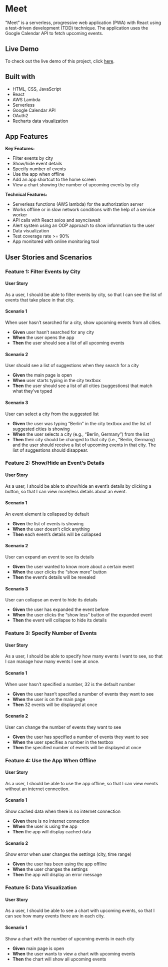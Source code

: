 # Meet

"Meet" is a serverless, progressive web application (PWA) with React using a test-driven development (TDD) technique. The application uses the Google Calendar API to fetch upcoming events.

## Live Demo
To check out the live demo of this project, click [here](https://nightorb.github.io/meet/).

## Built with
- HTML, CSS, JavaScript
- React
- AWS Lambda
- Serverless
- Google Calendar API
- OAuth2
- Recharts data visualization

## App Features

**Key Features:**
- Filter events by city
- Show/hide event details
- Specify number of events
- Use the app when offline
- Add an app shortcut to the home screen
- View a chart showing the number of upcoming events by city

**Technical Features:** 
- Serverless functions (AWS lambda) for the authorization server
- Works offline or in slow network conditions with the help of a service worker
- API calls with React axios and async/await
- Alert system using an OOP approach to show information to the user
- Data visualization
- Test coverage rate >= 90%
- App monitored with online monitoring tool

## User Stories and Scenarios

### Feature 1: Filter Events by City

#### User Story
As a user, I should be able to filter events by city, so that I can see the list of events that take place in that city.

#### Scenario 1
When user hasn’t searched for a city, show upcoming events from all cities.
  - **Given** user hasn’t searched for any city
  - **When** the user opens the app
  - **Then** the user should see a list of all upcoming events

#### Scenario 2
User should see a list of suggestions when they search for a city
  - **Given** the main page is open
  - **When** user starts typing in the city textbox
  - **Then** the user should see a list of all cities (suggestions) that match what they’ve typed

#### Scenario 3
User can select a city from the suggested list
  - **Given** the user was typing “Berlin” in the city textbox and the list of suggested cities is showing
  - **When** the user selects a city (e.g., “Berlin, Germany”) from the list
  - **Then** their city should be changed to that city (i.e., “Berlin, Germany) and the user should receive a list of upcoming events in that city. The list of suggestions should disappear.

### Feature 2: Show/Hide an Event’s Details

#### User Story
As a user, I should be able to show/hide an event’s details by clicking a button, so that I can view more/less details about an event.

#### Scenario 1
An event element is collapsed by default
  - **Given** the list of events is showing
  - **When** the user doesn’t click anything
  - **Then** each event’s details will be collapsed

#### Scenario 2
User can expand an event to see its details
  - **Given** the user wanted to know more about a certain event
  - **When** the user clicks the “show more” button
  - **Then** the event’s details will be revealed

#### Scenario 3
User can collapse an event to hide its details
  - **Given** the user has expanded the event before
  - **When** the user clicks the “show less” button of the expanded event
  - **Then** the event will collapse to hide its details

### Feature 3: Specify Number of Events

#### User Story
As a user, I should be able to specify how many events I want to see, so that I can manage how many events I see at once.

#### Scenario 1
When user hasn’t specified a number, 32 is the default number
  - **Given** the user hasn’t specified a number of events they want to see
  - **When** the user is on the main page
  - **Then** 32 events will be displayed at once

#### Scenario 2
User can change the number of events they want to see
  - **Given** the user has specified a number of events they want to see
  - **When** the user specifies a number in the textbox
  - **Then** the specified number of events will be displayed at once

### Feature 4: Use the App When Offline

#### User Story
As a user, I should be able to use the app offline, so that I can view events without an internet connection.

#### Scenario 1
Show cached data when there is no internet connection
  - **Given** there is no internet connection
  - **When** the user is using the app
  - **Then** the app will display cached data

#### Scenario 2
Show error when user changes the settings (city, time range)
  - **Given** the user has been using the app offline
  - **When** the user changes the settings
  - **Then** the app will display an error message

### Feature 5: Data Visualization

#### User Story
As a user, I should be able to see a chart with upcoming events, so that I can see how many events there are in each city.

#### Scenario 1
Show a chart with the number of upcoming events in each city
  - **Given** main page is open
  - **When** the user wants to view a chart with upcoming events
  - **Then** the chart will show all upcoming events
